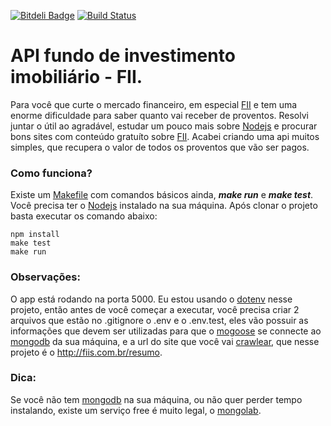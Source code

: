 [![Bitdeli Badge](https://d2weczhvl823v0.cloudfront.net/riquellopes/fii/trend.png)](https://bitdeli.com/free "Bitdeli Badge")
[![Build Status](https://travis-ci.org/riquellopes/fii.svg)](https://travis-ci.org/riquellopes/fii)

# API fundo de investimento imobiliário - FII.
Para você que curte o mercado financeiro, em especial [FII](http://www.bmfbovespa.com.br/Fundos-Listados/FundosListados.aspx?tipoFundo=imobiliario&idioma=pt-br) e tem uma enorme dificuldade para saber quanto vai receber de proventos. Resolvi juntar o útil ao agradável, estudar um pouco mais sobre [Nodejs](https://nodejs.org) e procurar bons sites com conteúdo gratuíto sobre [FII](http://www.bmfbovespa.com.br/Fundos-Listados/FundosListados.aspx?tipoFundo=imobiliario&idioma=pt-br). Acabei criando uma api muitos simples, que recupera o valor de todos os proventos que vão ser pagos.

### Como funciona?
Existe um [Makefile](https://en.wikipedia.org/wiki/Makefile) com comandos básicos ainda, **_make run_** e **_make test_**. Você precisa ter o [Nodejs](https://nodejs.org) instalado na sua máquina. Após clonar o projeto basta executar os comando abaixo:
```shell
npm install
make test
make run
```
### Observações:
O app está rodando na porta 5000. Eu estou usando o [dotenv](https://www.npmjs.com/package/dotenv) nesse projeto, então antes de você começar a executar, você precisa criar 2 arquivos que estão no .gitignore o .env e o .env.test, eles vão possuir as informações que devem ser utilizadas para que o [mogoose](http://mongoosejs.com) se connecte ao [mongodb](https://www.mongodb.org) da sua máquina, e a url do site que você vai [crawlear](https://pt.wikipedia.org/wiki/Web_crawler), que nesse projeto é o http://fiis.com.br/resumo.

### Dica:
Se você não tem [mongodb](https://www.mongodb.org) na sua máquina, ou não quer perder tempo instalando, existe um serviço free é muito legal, o [mongolab](https://mongolab.com).
